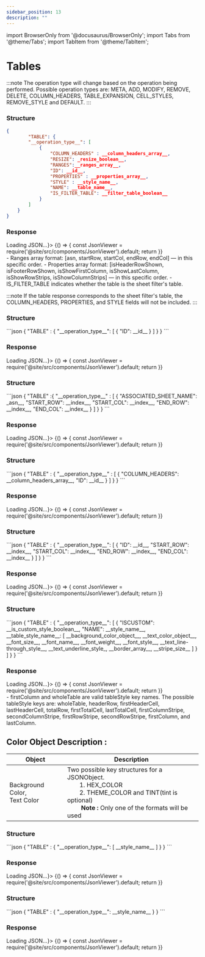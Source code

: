 ```yaml
---
sidebar_position: 13
description: ""
---
```


import BrowserOnly from '@docusaurus/BrowserOnly';
import Tabs from '@theme/Tabs';
import TabItem from '@theme/TabItem';

# Tables

:::note
The operation type will change based on the operation being performed. Possible operation types are: META, ADD, MODIFY, REMOVE, DELETE, COLUMN_HEADERS, TABLE_EXPANSION, CELL_STYLES, REMOVE_STYLE and DEFAULT.
:::

<Tabs>
<TabItem value="add" label="Meta | Add | Modify" default>
<h3>Structure</h3>

```json
{
        "TABLE": {
        "__operation_type__": [
            {
                "COLUMN_HEADERS" : __column_headers_array__,
                "RESIZE": _resize_boolean__,
                "RANGES":__ranges_array__,
                "ID": __id__,
                "PROPERTIES" : __properties_array__,
                "STYLE" : __style_name__,
                "NAME": __table_name__,
                "IS_FILTER_TABLE": __filter_table_boolean__
            }
        ]
    }
}
```


<h3>Response</h3>
<BrowserOnly fallback={<div>Loading JSON...</div>}>
{() => {
    const JsonViewer = require('@site/src/components/JsonViewer').default;
    return <JsonViewer data={{
        "TABLE": {
        "ADD": [
            {
                "COLUMN_HEADERS" : [
                    "A",
                    "B"
                ],
                "RESIZE": false,
                "RANGES": [
                    "0#",
                    3,
                    4,
                    8,
                    6
                ],
                "ID": 0,
                "PROPERTIES" : [
                    1,
                    0,
                    0,
                    0,
                    1,
                    0
                ],
                "STYLE" : "Table1 Style",
                "NAME": "Table1",
                "IS_FILTER_TABLE": true
            }
        ]
    }
    }} />
    }}
</BrowserOnly>
<br/>
- Ranges array format: [asn, startRow, startCol, endRow, endCol] — in this specific order.
- Properties array format: [isHeaderRowShown, isFooterRowShown, isShowFirstColumn, isShowLastColumn, isShowRowStrips, isShowColumnStrips] — in this specific order.
- IS_FILTER_TABLE indicates whether the table is the sheet filter's table.

:::note
If the table response corresponds to the sheet filter's table, the COLUMN_HEADERS, PROPERTIES, and STYLE fields will not be included.
:::
</TabItem>

<TabItem value="remove" label="Remove">

<h3>Structure</h3>
```json
{
    "TABLE" : {
        "__operation_type__": [
            {
                "ID": __id__
            }
        ]
    }
}
```

<h3>Response</h3>
<BrowserOnly fallback={<div>Loading JSON...</div>}>
{() => {
    const JsonViewer = require('@site/src/components/JsonViewer').default;
    return <JsonViewer data={{
    "TABLE" : {
        "REMOVE": [
            {
                "ID": 0
            }
        ]
    }
    }} />
    }}
</BrowserOnly>
</TabItem>

<TabItem value="delete" label="Delete">
<h3>Structure</h3>
```json
{
    "TABLE" :{
        "__operation_type__" : [
            {
                "ASSOCIATED_SHEET_NAME": _asn__,
                "START_ROW": __index__,
                "START_COL": __index__,
                "END_ROW": __index__,
                "END_COL": __index__
            }
        ]
    }
}
```

<h3>Response</h3>
<BrowserOnly fallback={<div>Loading JSON...</div>}>
{() => {
    const JsonViewer = require('@site/src/components/JsonViewer').default;
    return <JsonViewer data={{
    "TABLE" :{
        "DELETE" : [
        {
            "ASSOCIATED_SHEET_NAME": "0#",
            "START_ROW": 28,
            "START_COL": 0,
            "END_ROW": 29,
            "END_COL": 2
        }
        ]
    }
    }} />
    }}
</BrowserOnly>
</TabItem>

<TabItem value="columnHeaders" label="Column Headers">
<h3>Structure</h3>
```json
{
    "TABLE" : {
        "__operation_type__" : [
            {
                "COLUMN_HEADERS": __column_headers_array__,
                "ID": __id__
            }
        ]
    }
}
```

<h3>Response</h3>
<BrowserOnly fallback={<div>Loading JSON...</div>}>
{() => {
    const JsonViewer = require('@site/src/components/JsonViewer').default;
    return <JsonViewer data={{
    "TABLE" : {
        "COLUMN_HEADERS" : [
        {
            "COLUMN_HEADERS": [
                "a",
                "bC",
                "ab"
            ],
            "ID": 1
        }
        ]
    }
    }} />
    }}
</BrowserOnly>
</TabItem>

<TabItem value="tableExpansion" label="Table Expansion">
<h3>Structure</h3>
```json
{
    "TABLE" : {
        "__operation_type__": [
            {
                "ID": __id__,
                "START_ROW": __index__,
                "START_COL": __index__,
                "END_ROW": __index__,
                "END_COL": __index__
            }
        ]
    }
}
```

<h3>Response</h3>
<BrowserOnly fallback={<div>Loading JSON...</div>}>
{() => {
    const JsonViewer = require('@site/src/components/JsonViewer').default;
    return <JsonViewer data={{
    "TABLE" : {
        "TABLE_EXPANSION": [
            {
                "ID": 0,
                "START_ROW": 1,
                "START_COL": 1,
                "END_ROW": 3,
                "END_COL": 2
            }
        ]
    }
    }} />
    }}
</BrowserOnly>
</TabItem>

<TabItem value="cellStyles" label="Cell Styles">
<h3>Structure</h3>
```json
{
    "TABLE" : {
        "__operation_type__": [
            {
                "ISCUSTOM": __is_custom_style_boolean__,
                "NAME": __style_name__,
                __table_style_name__: [
                    __background_color_object__,
                    __text_color_object__,
                    __font_size__,
                    __font_name__,
                    __font_weight__,
                    __font_style__,
                    __text_line-through_style__,
                    __text_underline_style_,
                    __border_array__,
                    __stripe_size__
                ]
            }
        ]
    }
}
```

<h3>Response</h3>
<BrowserOnly fallback={<div>Loading JSON...</div>}>
{() => {
    const JsonViewer = require('@site/src/components/JsonViewer').default;
    return <JsonViewer data={{
    "TABLE" : {
        "CELL_STYLES": [
            {
                "ISCUSTOM": true,
                "NAME": "Table1 Style_1",
                "firstColumn": [
                    {
                        "HEX_COLOR": "#a80a0a"
                    },
                    {},
                    "",
                    "",
                    "bold",
                    "",
                    null,
                    null,
                    [
                        {},
                        {},
                        {},
                        {},
                        {},
                        {}
                    ],
                    1
                ],
                "wholeTable": [
                    {},
                    {
                        "HEX_COLOR": "z-automatic"
                    },
                    "",
                    "",
                    "",
                    "",
                    null,
                    null,
                    [
                        {
                            "COLOR": {
                                "HEX_COLOR": "#a80a0a"
                            },
                            "STYLE": "0.0138in solid"
                        },
                        {
                            "COLOR": {
                                "HEX_COLOR": "#a80a0a"
                            },
                            "STYLE": "0.0138in solid"
                        },
                        {
                            "COLOR": {
                                "HEX_COLOR": "#a80a0a"
                            },
                            "STYLE": "0.0138in solid"
                        },
                        {
                            "COLOR": {
                                "HEX_COLOR": "#a80a0a"
                            },
                            "STYLE": "0.0346in solid"
                        },
                        {
                            "COLOR": {
                                "HEX_COLOR": "#a80a0a"
                            },
                            "STYLE": "0.0138in solid"
                        },
                        {
                            "COLOR": {
                                "HEX_COLOR": "#a80a0a"
                            },
                            "STYLE": "0.0138in solid"
                        }
                    ],
                    1
                ]
            }
        ]
    }
    }} />
    }}
</BrowserOnly>
<br/>
- firstColumn and wholeTable are valid tableStyle key names. The possible tableStyle keys are: wholeTable, headerRow, firstHeaderCell, lastHeaderCell, totalRow, firstTotalCell, lastTotalCell, firstColumnStripe, secondColumnStripe, firstRowStripe, secondRowStripe, firstColumn, and lastColumn.  
<br/>
<h2>Color Object Description :</h2>

|Object | Description |
|------|-------------|
|Background Color, <br/> Text Color| Two possible key structures for a JSONObject. <br/> &emsp;&emsp;1. HEX_COLOR <br/> &emsp;&emsp;2. THEME_COLOR and TINT(tint is optional) <br/>&emsp;&emsp; <b>Note :</b> Only one of the formats will be used|
</TabItem>

<TabItem value="removeStyle" label="Remove Style">
<h3>Structure</h3>
```json
{
    "TABLE" : {
        "__operation_type__": [
            __style_name__
        ]
    }
}
```

<h3>Response</h3>
<BrowserOnly fallback={<div>Loading JSON...</div>}>
{() => {
    const JsonViewer = require('@site/src/components/JsonViewer').default;
    return <JsonViewer data={{
    "TABLE" : {
        "REMOVE_STYLE": [
            "Table1 Style_1"
        ]
    }
    }} />
    }}
</BrowserOnly>
</TabItem>

<TabItem value="default" label="Default">
<h3>Structure</h3>
```json
{
    "TABLE" : {
        "__operation_type__": __style_name__
    }
}
```
<h3>Response</h3>
<BrowserOnly fallback={<div>Loading JSON...</div>}>
{() => {
    const JsonViewer = require('@site/src/components/JsonViewer').default;
    return <JsonViewer data={{
    "TABLE" : {
        "DEFAULT": "Table1 Style_1"
    }
    }} />
    }}
</BrowserOnly>
</TabItem>
</Tabs>